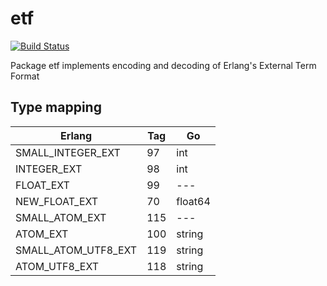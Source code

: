 # etf
[![Build Status](https://travis-ci.com/eiri/etf.svg?branch=master)](https://travis-ci.com/eiri/etf)

Package etf implements encoding and decoding of Erlang's External Term Format

## Type mapping

Erlang              | Tag | Go
------------------- | --- | -------
SMALL_INTEGER_EXT   |  97 | int
INTEGER_EXT         |  98 | int
FLOAT_EXT           |  99 | ---
NEW_FLOAT_EXT       |  70 | float64
SMALL_ATOM_EXT      | 115 | ---
ATOM_EXT            | 100 | string
SMALL_ATOM_UTF8_EXT | 119 | string
ATOM_UTF8_EXT       | 118 | string
